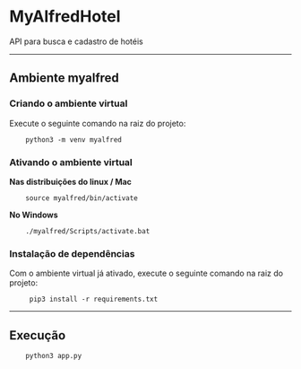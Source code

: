 # MyAlfredHotel

  API para busca e cadastro de hotéis

---

## Ambiente myalfred

  ### Criando o ambiente virtual
  Execute o seguinte comando na raiz do projeto:
        
        python3 -m venv myalfred

  ### Ativando o ambiente virtual
  **Nas distribuições do linux / Mac**

        source myalfred/bin/activate

  **No Windows**

        ./myalfred/Scripts/activate.bat

  ### Instalação de dependências
  Com o ambiente virtual já ativado, execute o seguinte comando na raiz do projeto:
        
         pip3 install -r requirements.txt
---

## Execução

        python3 app.py
